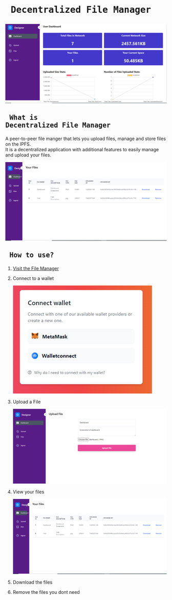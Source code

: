 # <pre>          Decentralized File Manager </pre>
![](display/dashboard.PNG)

## <pre> What is Decentralized File Manager </pre>

A peer-to-peer file manger that lets you upload files, manage and store files on the IPFS.
<br>It is a decentralized application with additional features to easily manage and upload your files.

![](display/files.PNG)


## <pre> How to use? </pre>
1. [Visit the File Manager](https://file-manager-daap.vercel.app/)
2. Connect to a wallet

    ![](display/wallet.PNG)

3. Upload a File
    
    ![](display/upload.PNG)

4. View your files

    ![](display/files.PNG)

5. Download the files

6. Remove the files you dont need








